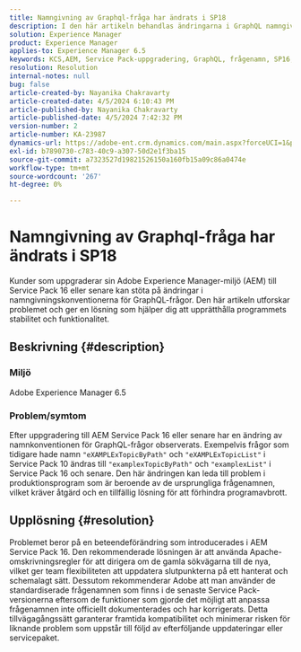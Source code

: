 ```yaml
---
title: Namngivning av Graphql-fråga har ändrats i SP18
description: I den här artikeln behandlas ändringarna i GraphQL namngivningskonventioner efter en uppgradering till AEM Service Pack 16 och senare, som kan påverka produktionstillämpningen
solution: Experience Manager
product: Experience Manager
applies-to: Experience Manager 6.5
keywords: KCS,AEM, Service Pack-uppgradering, GraphQL, frågenamn, SP16, SP18, Produktionseffekt, Apache-omskrivning
resolution: Resolution
internal-notes: null
bug: false
article-created-by: Nayanika Chakravarty
article-created-date: 4/5/2024 6:10:43 PM
article-published-by: Nayanika Chakravarty
article-published-date: 4/5/2024 7:42:32 PM
version-number: 2
article-number: KA-23987
dynamics-url: https://adobe-ent.crm.dynamics.com/main.aspx?forceUCI=1&pagetype=entityrecord&etn=knowledgearticle&id=861ce2ce-77f3-ee11-904c-6045bd006704
exl-id: b7890730-c783-40c9-a307-50d2e1f3ba15
source-git-commit: a7323527d19821526150a160fb15a09c86a0474e
workflow-type: tm+mt
source-wordcount: '267'
ht-degree: 0%

---
```


# Namngivning av Graphql-fråga har ändrats i SP18


Kunder som uppgraderar sin Adobe Experience Manager-miljö (AEM) till Service Pack 16 eller senare kan stöta på ändringar i namngivningskonventionerna för GraphQL-frågor. Den här artikeln utforskar problemet och ger en lösning som hjälper dig att upprätthålla programmets stabilitet och funktionalitet.

## Beskrivning {#description}


### Miljö

Adobe Experience Manager 6.5

### Problem/symtom

Efter uppgradering till AEM Service Pack 16 eller senare har en ändring av namnkonventionen för GraphQL-frågor observerats. Exempelvis frågor som tidigare hade namn `"eXAMPLExTopicByPath"` och `"eXAMPLExTopicList"` i Service Pack 10 ändras till `"examplexTopicByPath"` och `"examplexList"` i Service Pack 16 och senare. Den här ändringen kan leda till problem i produktionsprogram som är beroende av de ursprungliga frågenamnen, vilket kräver åtgärd och en tillfällig lösning för att förhindra programavbrott.


## Upplösning {#resolution}


Problemet beror på en beteendeförändring som introducerades i AEM Service Pack 16. Den rekommenderade lösningen är att använda Apache-omskrivningsregler för att dirigera om de gamla sökvägarna till de nya, vilket ger team flexibiliteten att uppdatera slutpunkterna på ett hanterat och schemalagt sätt. Dessutom rekommenderar Adobe att man använder de standardiserade frågenamnen som finns i de senaste Service Pack-versionerna eftersom de funktioner som gjorde det möjligt att anpassa frågenamnen inte officiellt dokumenterades och har korrigerats. Detta tillvägagångssätt garanterar framtida kompatibilitet och minimerar risken för liknande problem som uppstår till följd av efterföljande uppdateringar eller servicepaket.
